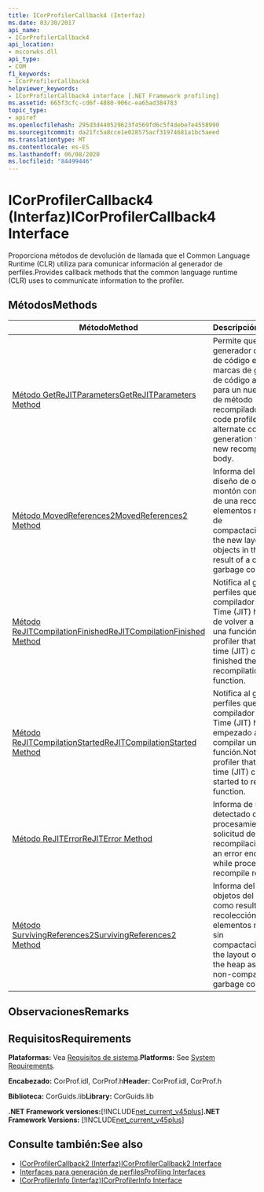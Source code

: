 ```yaml
---
title: ICorProfilerCallback4 (Interfaz)
ms.date: 03/30/2017
api_name:
- ICorProfilerCallback4
api_location:
- mscorwks.dll
api_type:
- COM
f1_keywords:
- ICorProfilerCallback4
helpviewer_keywords:
- ICorProfilerCallback4 interface [.NET Framework profiling]
ms.assetid: 665f3cfc-cd6f-4880-906c-ea65ad384783
topic_type:
- apiref
ms.openlocfilehash: 295d3d440529623f4569fd6c5f4debe7e4558990
ms.sourcegitcommit: da21fc5a8cce1e028575acf31974681a1bc5aeed
ms.translationtype: MT
ms.contentlocale: es-ES
ms.lasthandoff: 06/08/2020
ms.locfileid: "84499446"
---
```

# <a name="icorprofilercallback4-interface"></a><span data-ttu-id="d24ca-102">ICorProfilerCallback4 (Interfaz)</span><span class="sxs-lookup"><span data-stu-id="d24ca-102">ICorProfilerCallback4 Interface</span></span>
<span data-ttu-id="d24ca-103">Proporciona métodos de devolución de llamada que el Common Language Runtime (CLR) utiliza para comunicar información al generador de perfiles.</span><span class="sxs-lookup"><span data-stu-id="d24ca-103">Provides callback methods that the common language runtime (CLR) uses to communicate information to the profiler.</span></span>  
  
## <a name="methods"></a><span data-ttu-id="d24ca-104">Métodos</span><span class="sxs-lookup"><span data-stu-id="d24ca-104">Methods</span></span>  
  
|<span data-ttu-id="d24ca-105">Método</span><span class="sxs-lookup"><span data-stu-id="d24ca-105">Method</span></span>|<span data-ttu-id="d24ca-106">Descripción</span><span class="sxs-lookup"><span data-stu-id="d24ca-106">Description</span></span>|  
|------------|-----------------|  
|[<span data-ttu-id="d24ca-107">Método GetReJITParameters</span><span class="sxs-lookup"><span data-stu-id="d24ca-107">GetReJITParameters Method</span></span>](icorprofilercallback4-getrejitparameters-method.md)|<span data-ttu-id="d24ca-108">Permite que el generador de perfiles de código establezca marcas de generación de código alternativas para un nuevo cuerpo de método recompilado.</span><span class="sxs-lookup"><span data-stu-id="d24ca-108">Allows the code profiler to set alternate code generation flags for a new recompiled method body.</span></span>|  
|[<span data-ttu-id="d24ca-109">Método MovedReferences2</span><span class="sxs-lookup"><span data-stu-id="d24ca-109">MovedReferences2 Method</span></span>](icorprofilercallback4-movedreferences2-method.md)|<span data-ttu-id="d24ca-110">Informa del nuevo diseño de objetos del montón como resultado de una recolección de elementos no utilizados de compactación.</span><span class="sxs-lookup"><span data-stu-id="d24ca-110">Reports the new layout of objects in the heap as a result of a compacting garbage collection.</span></span>|  
|[<span data-ttu-id="d24ca-111">Método ReJITCompilationFinished</span><span class="sxs-lookup"><span data-stu-id="d24ca-111">ReJITCompilationFinished Method</span></span>](icorprofilercallback4-rejitcompilationfinished-method.md)|<span data-ttu-id="d24ca-112">Notifica al generador de perfiles que el compilador Just-in-Time (JIT) ha terminado de volver a compilar una función.</span><span class="sxs-lookup"><span data-stu-id="d24ca-112">Notifies the profiler that the just-in-time (JIT) compiler has finished the recompilation of a function.</span></span>|  
|[<span data-ttu-id="d24ca-113">Método ReJITCompilationStarted</span><span class="sxs-lookup"><span data-stu-id="d24ca-113">ReJITCompilationStarted Method</span></span>](icorprofilercallback4-rejitcompilationstarted-method.md)|<span data-ttu-id="d24ca-114">Notifica al generador de perfiles que el compilador Just-in-Time (JIT) ha empezado a volver a compilar una función.</span><span class="sxs-lookup"><span data-stu-id="d24ca-114">Notifies the profiler that the just-in-time (JIT) compiler has started to recompile a function.</span></span>|  
|[<span data-ttu-id="d24ca-115">Método ReJITError</span><span class="sxs-lookup"><span data-stu-id="d24ca-115">ReJITError Method</span></span>](icorprofilercallback4-rejiterror-method.md)|<span data-ttu-id="d24ca-116">Informa de un error detectado durante el procesamiento de una solicitud de recompilación.</span><span class="sxs-lookup"><span data-stu-id="d24ca-116">Reports an error encountered while processing a recompile request.</span></span>|  
|[<span data-ttu-id="d24ca-117">Método SurvivingReferences2</span><span class="sxs-lookup"><span data-stu-id="d24ca-117">SurvivingReferences2 Method</span></span>](icorprofilercallback4-survivingreferences2-method.md)|<span data-ttu-id="d24ca-118">Informa del diseño de objetos del montón como resultado de una recolección de elementos no utilizados sin compactación.</span><span class="sxs-lookup"><span data-stu-id="d24ca-118">Reports the layout of objects in the heap as a result of a non-compacting garbage collection.</span></span>|  
  
## <a name="remarks"></a><span data-ttu-id="d24ca-119">Observaciones</span><span class="sxs-lookup"><span data-stu-id="d24ca-119">Remarks</span></span>  
  
## <a name="requirements"></a><span data-ttu-id="d24ca-120">Requisitos</span><span class="sxs-lookup"><span data-stu-id="d24ca-120">Requirements</span></span>  
 <span data-ttu-id="d24ca-121">**Plataformas:** Vea [Requisitos de sistema](../../get-started/system-requirements.md).</span><span class="sxs-lookup"><span data-stu-id="d24ca-121">**Platforms:** See [System Requirements](../../get-started/system-requirements.md).</span></span>  
  
 <span data-ttu-id="d24ca-122">**Encabezado:** CorProf.idl, CorProf.h</span><span class="sxs-lookup"><span data-stu-id="d24ca-122">**Header:** CorProf.idl, CorProf.h</span></span>  
  
 <span data-ttu-id="d24ca-123">**Biblioteca:** CorGuids.lib</span><span class="sxs-lookup"><span data-stu-id="d24ca-123">**Library:** CorGuids.lib</span></span>  
  
 <span data-ttu-id="d24ca-124">**.NET Framework versiones:**[!INCLUDE[net_current_v45plus](../../../../includes/net-current-v45plus-md.md)]</span><span class="sxs-lookup"><span data-stu-id="d24ca-124">**.NET Framework Versions:** [!INCLUDE[net_current_v45plus](../../../../includes/net-current-v45plus-md.md)]</span></span>  
  
## <a name="see-also"></a><span data-ttu-id="d24ca-125">Consulte también:</span><span class="sxs-lookup"><span data-stu-id="d24ca-125">See also</span></span>

- [<span data-ttu-id="d24ca-126">ICorProfilerCallback2 (Interfaz)</span><span class="sxs-lookup"><span data-stu-id="d24ca-126">ICorProfilerCallback2 Interface</span></span>](icorprofilercallback2-interface.md)
- [<span data-ttu-id="d24ca-127">Interfaces para generación de perfiles</span><span class="sxs-lookup"><span data-stu-id="d24ca-127">Profiling Interfaces</span></span>](profiling-interfaces.md)
- [<span data-ttu-id="d24ca-128">ICorProfilerInfo (Interfaz)</span><span class="sxs-lookup"><span data-stu-id="d24ca-128">ICorProfilerInfo Interface</span></span>](icorprofilerinfo-interface.md)
